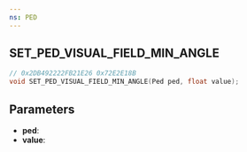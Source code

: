 ```yaml
---
ns: PED
---
```

## SET_PED_VISUAL_FIELD_MIN_ANGLE

```c
// 0x2DB492222FB21E26 0x72E2E18B
void SET_PED_VISUAL_FIELD_MIN_ANGLE(Ped ped, float value);
```

## Parameters
* **ped**:
* **value**:
